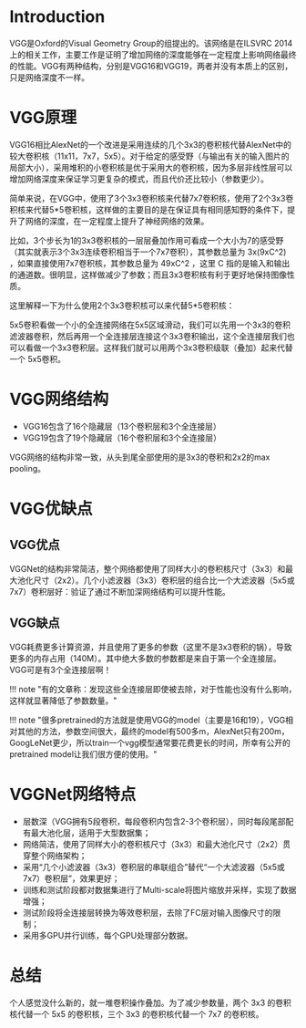 # Introduction

VGG是Oxford的Visual Geometry Group的组提出的。该网络是在ILSVRC 2014上的相关工作，主要工作是证明了增加网络的深度能够在一定程度上影响网络最终的性能。VGG有两种结构，分别是VGG16和VGG19，两者并没有本质上的区别，只是网络深度不一样。

# VGG原理

VGG16相比AlexNet的一个改进是采用连续的几个3x3的卷积核代替AlexNet中的较大卷积核（11x11，7x7，5x5）。对于给定的感受野（与输出有关的输入图片的局部大小），采用堆积的小卷积核是优于采用大的卷积核，因为多层非线性层可以增加网络深度来保证学习更复杂的模式，而且代价还比较小（参数更少）。

简单来说，在VGG中，使用了3个3x3卷积核来代替7x7卷积核，使用了2个3x3卷积核来代替5*5卷积核，这样做的主要目的是在保证具有相同感知野的条件下，提升了网络的深度，在一定程度上提升了神经网络的效果。


比如，3个步长为1的3x3卷积核的一层层叠加作用可看成一个大小为7的感受野（其实就表示3个3x3连续卷积相当于一个7x7卷积），其参数总量为 3x(9xC^2) ，如果直接使用7x7卷积核，其参数总量为 49xC^2 ，这里 C 指的是输入和输出的通道数。很明显，这样做减少了参数；而且3x3卷积核有利于更好地保持图像性质。

这里解释一下为什么使用2个3x3卷积核可以来代替5*5卷积核：

5x5卷积看做一个小的全连接网络在5x5区域滑动，我们可以先用一个3x3的卷积滤波器卷积，然后再用一个全连接层连接这个3x3卷积输出，这个全连接层我们也可以看做一个3x3卷积层。这样我们就可以用两个3x3卷积级联（叠加）起来代替一个 5x5卷积。

# VGG网络结构

- VGG16包含了16个隐藏层（13个卷积层和3个全连接层）
- VGG19包含了19个隐藏层（16个卷积层和3个全连接层）

VGG网络的结构非常一致，从头到尾全部使用的是3x3的卷积和2x2的max pooling。

# VGG优缺点

## VGG优点

VGGNet的结构非常简洁，整个网络都使用了同样大小的卷积核尺寸（3x3）和最大池化尺寸（2x2）。几个小滤波器（3x3）卷积层的组合比一个大滤波器（5x5或7x7）卷积层好：验证了通过不断加深网络结构可以提升性能。

## VGG缺点

VGG耗费更多计算资源，并且使用了更多的参数（这里不是3x3卷积的锅），导致更多的内存占用（140M）。其中绝大多数的参数都是来自于第一个全连接层。VGG可是有3个全连接层啊！

!!! note "有的文章称：发现这些全连接层即使被去除，对于性能也没有什么影响，这样就显著降低了参数数量。"

!!! note "很多pretrained的方法就是使用VGG的model（主要是16和19），VGG相对其他的方法，参数空间很大，最终的model有500多m，AlexNet只有200m，GoogLeNet更少，所以train一个vgg模型通常要花费更长的时间，所幸有公开的pretrained model让我们很方便的使用。"


# VGGNet网络特点

- 层数深（VGG拥有5段卷积，每段卷积内包含2-3个卷积层），同时每段尾部配有最大池化层，适用于大型数据集；
- 网络简洁，使用了同样大小的卷积核尺寸（3x3）和最大池化尺寸（2x2）贯穿整个网络架构；
- 采用“几个小滤波器（3x3）卷积层的串联组合”替代“一个大滤波器（5x5或7x7）卷积层”，效果更好；
- 训练和测试阶段都对数据集进行了Multi-scale将图片缩放并采样，实现了数据增强；
- 测试阶段将全连接层转换为等效卷积层，去除了FC层对输入图像尺寸的限制；
- 采用多GPU并行训练，每个GPU处理部分数据。


# 总结

个人感觉没什么新的，就一堆卷积操作叠加。为了减少参数量，两个 3x3 的卷积核代替一个 5x5 的卷积核，三个 3x3 的卷积核代替一个 7x7 的卷积核。